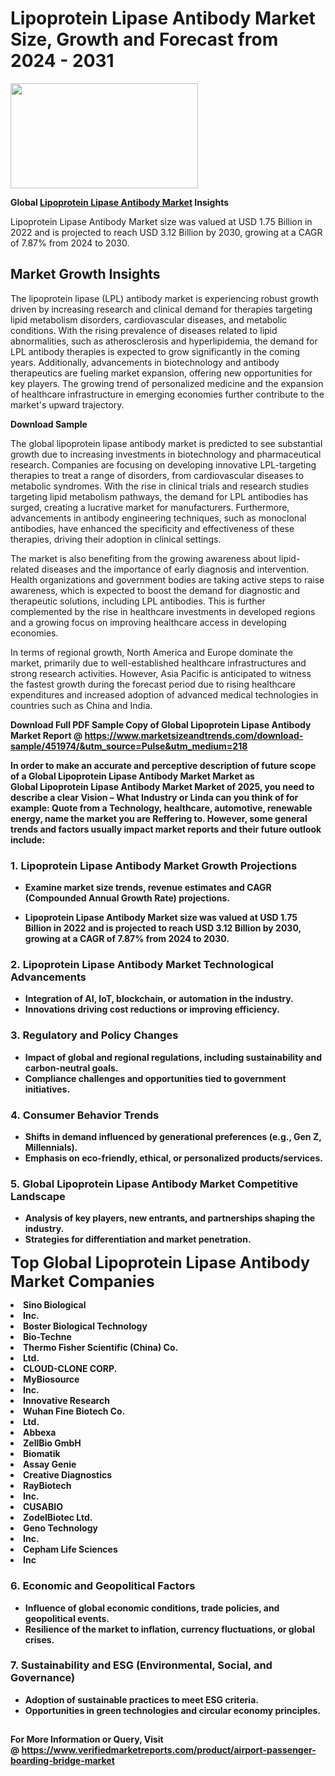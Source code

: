 <H1>Lipoprotein Lipase Antibody Market Size, Growth and Forecast from 2024 - 2031</H1><img class="aligncenter size-medium wp-image-584254" src="https://thirdeyenews.in/wp-content/uploads/2024/09/Global-Market-Research-300x168.jpeg" alt="" width="300" height="168" /><p><strong>Global&nbsp;<a href="https://www.marketsizeandtrends.com/download-sample/451974/&amp;utm_source=Pulse&amp;utm_medium=218">Lipoprotein Lipase Antibody Market</a> Insights</strong></p><p>Lipoprotein Lipase Antibody Market size was valued at USD 1.75 Billion in 2022 and is projected to reach USD 3.12 Billion by 2030, growing at a CAGR of 7.87% from 2024 to 2030.</p><p><h2>Market Growth Insights</h2> <p>The lipoprotein lipase (LPL) antibody market is experiencing robust growth driven by increasing research and clinical demand for therapies targeting lipid metabolism disorders, cardiovascular diseases, and metabolic conditions. With the rising prevalence of diseases related to lipid abnormalities, such as atherosclerosis and hyperlipidemia, the demand for LPL antibody therapies is expected to grow significantly in the coming years. Additionally, advancements in biotechnology and antibody therapeutics are fueling market expansion, offering new opportunities for key players. The growing trend of personalized medicine and the expansion of healthcare infrastructure in emerging economies further contribute to the market's upward trajectory.</p> <p><strong>Download Sample</strong></p> <p>The global lipoprotein lipase antibody market is predicted to see substantial growth due to increasing investments in biotechnology and pharmaceutical research. Companies are focusing on developing innovative LPL-targeting therapies to treat a range of disorders, from cardiovascular diseases to metabolic syndromes. With the rise in clinical trials and research studies targeting lipid metabolism pathways, the demand for LPL antibodies has surged, creating a lucrative market for manufacturers. Furthermore, advancements in antibody engineering techniques, such as monoclonal antibodies, have enhanced the specificity and effectiveness of these therapies, driving their adoption in clinical settings.</p> <p>The market is also benefiting from the growing awareness about lipid-related diseases and the importance of early diagnosis and intervention. Health organizations and government bodies are taking active steps to raise awareness, which is expected to boost the demand for diagnostic and therapeutic solutions, including LPL antibodies. This is further complemented by the rise in healthcare investments in developed regions and a growing focus on improving healthcare access in developing economies.</p> <p>In terms of regional growth, North America and Europe dominate the market, primarily due to well-established healthcare infrastructures and strong research activities. However, Asia Pacific is anticipated to witness the fastest growth during the forecast period due to rising healthcare expenditures and increased adoption of advanced medical technologies in countries such as China and India.</p> <p><strong></p><p><span class=""><strong>Download Full PDF Sample Copy of Global Lipoprotein Lipase Antibody Market Report</strong> @ <a href="https://www.marketsizeandtrends.com/download-sample/451974/&amp;utm_source=Pulse&amp;utm_medium=218" target="_blank">https://www.marketsizeandtrends.com/download-sample/451974/&amp;utm_source=Pulse&amp;utm_medium=218</a></span></p><p>In order to make an accurate and perceptive description of future scope of a Global&nbsp;Lipoprotein Lipase Antibody Market Market as Global&nbsp;Lipoprotein Lipase Antibody Market Market of 2025, you need to describe a clear Vision &ndash; What Industry or Linda can you think of for example: Quote from a Technology, healthcare, automotive, renewable energy, name the market you are Reffering to. However, some general trends and factors usually impact market reports and their future outlook include:</p><h3>1.&nbsp;<strong>Lipoprotein Lipase Antibody Market Growth Projections</strong></h3><ul><li>Examine market size trends, revenue estimates and CAGR (Compounded Annual Growth Rate) projections.</li><li><p>Lipoprotein Lipase Antibody Market size was valued at USD 1.75 Billion in 2022 and is projected to reach USD 3.12 Billion by 2030, growing at a CAGR of 7.87% from 2024 to 2030.</p></li></ul><h3>2.&nbsp;<strong>Lipoprotein Lipase Antibody Market Technological Advancements</strong></h3><ul><li>Integration of AI, IoT, blockchain, or automation in the industry.</li><li>Innovations driving cost reductions or improving efficiency.</li></ul><h3>3.&nbsp;<strong>Regulatory and Policy Changes</strong></h3><ul><li>Impact of global and regional regulations, including sustainability and carbon-neutral goals.</li><li>Compliance challenges and opportunities tied to government initiatives.</li></ul><h3>4.&nbsp;<strong>Consumer Behavior Trends</strong></h3><ul><li>Shifts in demand influenced by generational preferences (e.g., Gen Z, Millennials).</li><li>Emphasis on eco-friendly, ethical, or personalized products/services.</li></ul><h3>5.&nbsp;<strong>Global Lipoprotein Lipase Antibody Market Competitive Landscape</strong></h3><ul><li>Analysis of key players, new entrants, and partnerships shaping the industry.</li><li>Strategies for differentiation and market penetration.</li></ul><p data-pm-slice="1 1 []"><span style="color: inherit; font-family: inherit; font-size: 25px;">Top Global Lipoprotein Lipase Antibody Market Companies</span></p><div class="" data-test-id=""><p><li>Sino Biological</li><li> Inc.</li><li> Boster Biological Technology</li><li> Bio-Techne</li><li> Thermo Fisher Scientific (China) Co.</li><li> Ltd.</li><li> CLOUD-CLONE CORP.</li><li> MyBiosource</li><li> Inc.</li><li> Innovative Research</li><li> Wuhan Fine Biotech Co.</li><li> Ltd.</li><li> Abbexa</li><li> ZellBio GmbH</li><li> Biomatik</li><li> Assay Genie</li><li> Creative Diagnostics</li><li> RayBiotech</li><li> Inc.</li><li> CUSABIO</li><li> ZodelBiotec Ltd.</li><li> Geno Technology</li><li> Inc.</li><li> Cepham Life Sciences</li><li> Inc</li></p></div><h3>6.&nbsp;<strong>Economic and Geopolitical Factors</strong></h3><ul><li>Influence of global economic conditions, trade policies, and geopolitical events.</li><li>Resilience of the market to inflation, currency fluctuations, or global crises.</li></ul><h3>7.&nbsp;<strong>Sustainability and ESG (Environmental, Social, and Governance)</strong></h3><ul><li>Adoption of sustainable practices to meet ESG criteria.</li><li>Opportunities in green technologies and circular economy principles.</li></ul><h2><strong style="font-size: 14px;">For More Information or Query, Visit @&nbsp;</strong><a style="background-color: #ffffff; font-size: 14px;" href="https://www.marketsizeandtrends.com/report/lipoprotein-lipase-antibody-market/" target="_blank">https://www.verifiedmarketreports.com/product/airport-passenger-boarding-bridge-market</a></h2>
